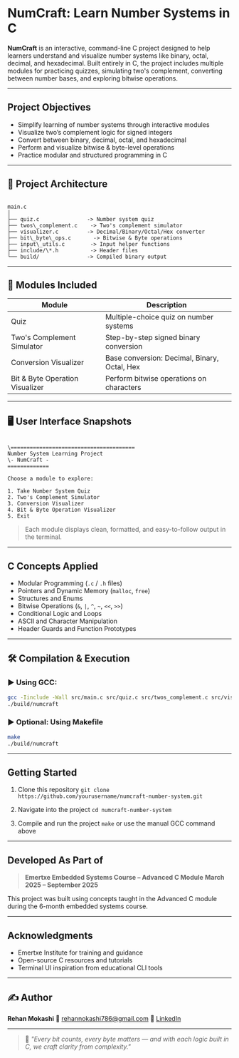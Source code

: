 # NumCraft: Learn Number Systems in C

**NumCraft** is an interactive, command-line C project designed to help learners understand and visualize number systems like binary, octal, decimal, and hexadecimal. Built entirely in C, the project includes multiple modules for practicing quizzes, simulating two's complement, converting between number bases, and exploring bitwise operations.

---

## Project Objectives

- Simplify learning of number systems through interactive modules
- Visualize two’s complement logic for signed integers
- Convert between binary, decimal, octal, and hexadecimal
- Perform and visualize bitwise & byte-level operations
- Practice modular and structured programming in C

---

## 🧱 Project Architecture

```

main.c
│
├── quiz.c               -> Number system quiz
├── twos\_complement.c    -> Two's complement simulator
├── visualizer.c         -> Decimal/Binary/Octal/Hex converter
├── bit\_byte\_ops.c       -> Bitwise & Byte operations
├── input\_utils.c        -> Input helper functions
├── include/\*.h          -> Header files
└── build/               -> Compiled binary output

```

---

## 🧩 Modules Included

| Module                         | Description                                     |
|-------------------------------|-------------------------------------------------|
| Quiz                          | Multiple-choice quiz on number systems         |
| Two's Complement Simulator     | Step-by-step signed binary conversion          |
| Conversion Visualizer         | Base conversion: Decimal, Binary, Octal, Hex   |
| Bit & Byte Operation Visualizer | Perform bitwise operations on characters       |

---

## 🖥️ User Interface Snapshots

```

\=======================================
Number System Learning Project
\- NumCraft -
=============

Choose a module to explore:

1. Take Number System Quiz
2. Two's Complement Simulator
3. Conversion Visualizer
4. Bit & Byte Operation Visualizer
5. Exit

````

> Each module displays clean, formatted, and easy-to-follow output in the terminal.

---

## C Concepts Applied

- Modular Programming (`.c` / `.h` files)
- Pointers and Dynamic Memory (`malloc`, `free`)
- Structures and Enums
- Bitwise Operations (`&`, `|`, `^`, `~`, `<<`, `>>`)
- Conditional Logic and Loops
- ASCII and Character Manipulation
- Header Guards and Function Prototypes

---

## 🛠️ Compilation & Execution

### ▶️ Using GCC:
```bash
gcc -Iinclude -Wall src/main.c src/quiz.c src/twos_complement.c src/visualizer.c src/bit_byte_ops.c src/input_utils.c -o build/numcraft
./build/numcraft
````

### ▶️ Optional: Using Makefile

```bash
make
./build/numcraft
```

---

## Getting Started

1. Clone this repository
   `git clone https://github.com/yourusername/numcraft-number-system.git`

2. Navigate into the project
   `cd numcraft-number-system`

3. Compile and run the project
   `make` or use the manual GCC command above

---

## Developed As Part of

> **Emertxe Embedded Systems Course – Advanced C Module**
> **March 2025 – September 2025**

This project was built using concepts taught in the Advanced C module during the 6-month embedded systems course.

---

## Acknowledgments

* Emertxe Institute for training and guidance
* Open-source C resources and tutorials
* Terminal UI inspiration from educational CLI tools

---

## ✍️ Author

**Rehan Mokashi**
📧 [rehannokashi786@gmail.com](mailto:rehannokashi786@gmail.com)
🔗 [LinkedIn]([https://www.linkedin.com/](https://www.linkedin.com/in/rehan-mokashi-7b32472a2/))

---

> 💬 *"Every bit counts, every byte matters — and with each logic built in C, we craft clarity from complexity."*

```

